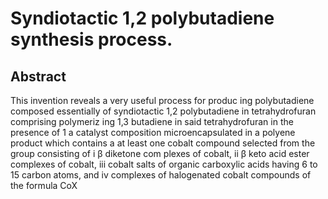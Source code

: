 # Syndiotactic 1,2 polybutadiene synthesis process.

## Abstract
This invention reveals a very useful process for produc ing polybutadiene composed essentially of syndiotactic 1,2 polybutadiene in tetrahydrofuran comprising polymeriz ing 1,3 butadiene in said tetrahydrofuran in the presence of 1 a catalyst composition microencapsulated in a polyene product which contains a at least one cobalt compound selected from the group consisting of i β diketone com plexes of cobalt, ii β keto acid ester complexes of cobalt, iii cobalt salts of organic carboxylic acids having 6 to 15 carbon atoms, and iv complexes of halogenated cobalt compounds of the formula CoX